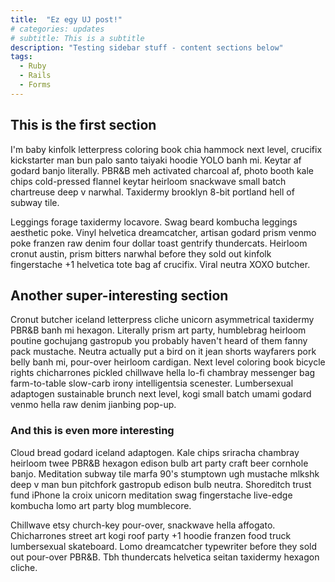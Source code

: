 ```yaml
---
title:  "Ez egy UJ post!"
# categories: updates
# subtitle: This is a subtitle
description: "Testing sidebar stuff - content sections below"
tags:
  - Ruby
  - Rails
  - Forms
---
```


## This is the first section

  I'm baby kinfolk letterpress coloring book chia hammock next level, crucifix kickstarter man bun palo santo taiyaki hoodie YOLO banh mi. Keytar af godard banjo literally. PBR&B meh activated charcoal af, photo booth kale chips cold-pressed flannel keytar heirloom snackwave small batch chartreuse deep v narwhal. Taxidermy brooklyn 8-bit portland hell of subway tile.

  Leggings forage taxidermy locavore. Swag beard kombucha leggings aesthetic poke. Vinyl helvetica dreamcatcher, artisan godard prism venmo poke franzen raw denim four dollar toast gentrify thundercats. Heirloom cronut austin, prism bitters narwhal before they sold out kinfolk fingerstache +1 helvetica tote bag af crucifix. Viral neutra XOXO butcher.  

## Another super-interesting section

Cronut butcher iceland letterpress cliche unicorn asymmetrical taxidermy PBR&B banh mi hexagon. Literally prism art party, humblebrag heirloom poutine gochujang gastropub you probably haven't heard of them fanny pack mustache. Neutra actually put a bird on it jean shorts wayfarers pork belly banh mi, pour-over heirloom cardigan. Next level coloring book bicycle rights chicharrones pickled chillwave hella lo-fi chambray messenger bag farm-to-table slow-carb irony intelligentsia scenester. Lumbersexual adaptogen sustainable brunch next level, kogi small batch umami godard venmo hella raw denim jianbing pop-up.

### And this is even more interesting

  Cloud bread godard iceland adaptogen. Kale chips sriracha chambray heirloom twee PBR&B hexagon edison bulb art party craft beer cornhole banjo. Meditation subway tile marfa 90's stumptown ugh mustache mlkshk deep v man bun pitchfork gastropub edison bulb neutra. Shoreditch trust fund iPhone la croix unicorn meditation swag fingerstache live-edge kombucha lomo art party blog mumblecore.

Chillwave etsy church-key pour-over, snackwave hella affogato. Chicharrones street art kogi roof party +1 hoodie franzen food truck lumbersexual skateboard. Lomo dreamcatcher typewriter before they sold out pour-over PBR&B. Tbh thundercats helvetica seitan taxidermy hexagon cliche.
